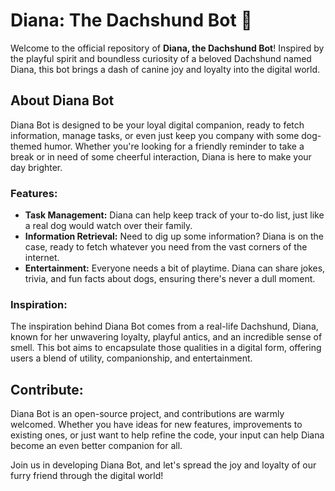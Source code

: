 # Diana: The Dachshund Bot 🐾

Welcome to the official repository of **Diana, the Dachshund Bot**! Inspired by the playful spirit and boundless curiosity of a beloved Dachshund named Diana, this bot brings a dash of canine joy and loyalty into the digital world.

## About Diana Bot
Diana Bot is designed to be your loyal digital companion, ready to fetch information, manage tasks, or even just keep you company with some dog-themed humor. Whether you're looking for a friendly reminder to take a break or in need of some cheerful interaction, Diana is here to make your day brighter.

### Features:
- **Task Management:** Diana can help keep track of your to-do list, just like a real dog would watch over their family.
- **Information Retrieval:** Need to dig up some information? Diana is on the case, ready to fetch whatever you need from the vast corners of the internet.
- **Entertainment:** Everyone needs a bit of playtime. Diana can share jokes, trivia, and fun facts about dogs, ensuring there's never a dull moment.

### Inspiration:
The inspiration behind Diana Bot comes from a real-life Dachshund, Diana, known for her unwavering loyalty, playful antics, and an incredible sense of smell. This bot aims to encapsulate those qualities in a digital form, offering users a blend of utility, companionship, and entertainment.

## Contribute:
Diana Bot is an open-source project, and contributions are warmly welcomed. Whether you have ideas for new features, improvements to existing ones, or just want to help refine the code, your input can help Diana become an even better companion for all.

Join us in developing Diana Bot, and let's spread the joy and loyalty of our furry friend through the digital world!
